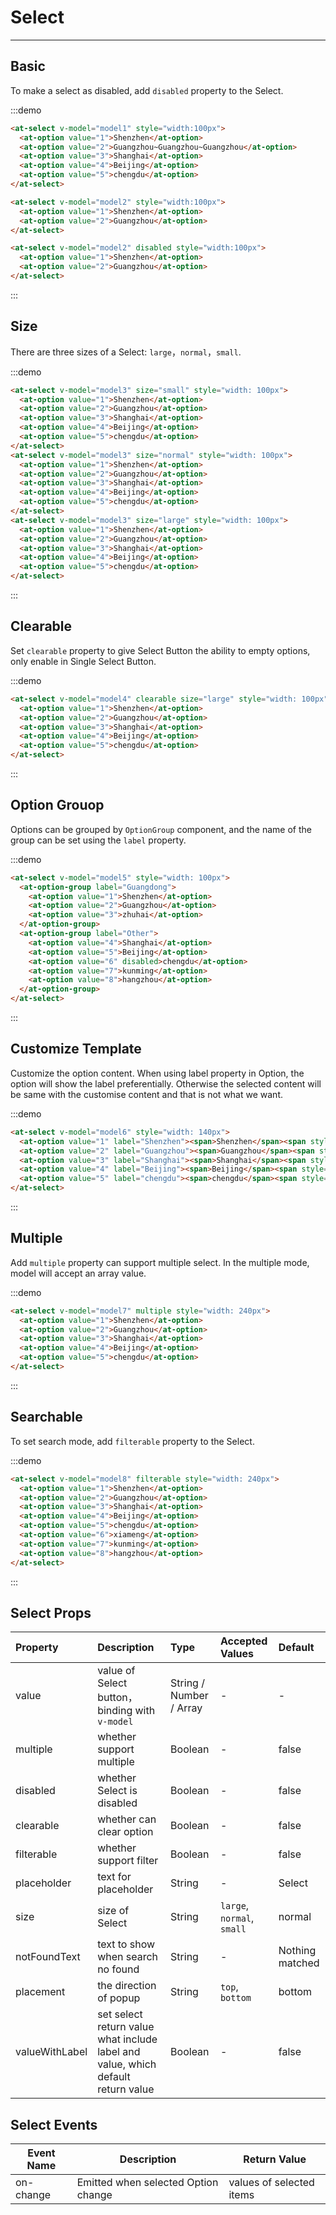 
# Select

----

## Basic

To make a select as disabled, add `disabled` property to the Select.

:::demo
```html
<at-select v-model="model1" style="width:100px">
  <at-option value="1">Shenzhen</at-option>
  <at-option value="2">Guangzhou~Guangzhou~Guangzhou</at-option>
  <at-option value="3">Shanghai</at-option>
  <at-option value="4">Beijing</at-option>
  <at-option value="5">chengdu</at-option>
</at-select>

<at-select v-model="model2" style="width:100px">
  <at-option value="1">Shenzhen</at-option>
  <at-option value="2">Guangzhou</at-option>
</at-select>

<at-select v-model="model2" disabled style="width:100px">
  <at-option value="1">Shenzhen</at-option>
  <at-option value="2">Guangzhou</at-option>
</at-select>
```
:::


## Size

There are three sizes of a Select: `large`，`normal`，`small`.

:::demo
```html
<at-select v-model="model3" size="small" style="width: 100px">
  <at-option value="1">Shenzhen</at-option>
  <at-option value="2">Guangzhou</at-option>
  <at-option value="3">Shanghai</at-option>
  <at-option value="4">Beijing</at-option>
  <at-option value="5">chengdu</at-option>
</at-select>
<at-select v-model="model3" size="normal" style="width: 100px">
  <at-option value="1">Shenzhen</at-option>
  <at-option value="2">Guangzhou</at-option>
  <at-option value="3">Shanghai</at-option>
  <at-option value="4">Beijing</at-option>
  <at-option value="5">chengdu</at-option>
</at-select>
<at-select v-model="model3" size="large" style="width: 100px">
  <at-option value="1">Shenzhen</at-option>
  <at-option value="2">Guangzhou</at-option>
  <at-option value="3">Shanghai</at-option>
  <at-option value="4">Beijing</at-option>
  <at-option value="5">chengdu</at-option>
</at-select>
```
:::


## Clearable

Set `clearable` property to give Select Button the ability to empty options, only enable in Single Select Button.

:::demo
```html
<at-select v-model="model4" clearable size="large" style="width: 100px">
  <at-option value="1">Shenzhen</at-option>
  <at-option value="2">Guangzhou</at-option>
  <at-option value="3">Shanghai</at-option>
  <at-option value="4">Beijing</at-option>
  <at-option value="5">chengdu</at-option>
</at-select>
```
:::


## Option Grouop

Options can be grouped by `OptionGroup` component, and the name of the group can be set using the `label` property.

:::demo
```html
<at-select v-model="model5" style="width: 100px">
  <at-option-group label="Guangdong">
    <at-option value="1">Shenzhen</at-option>
    <at-option value="2">Guangzhou</at-option>
    <at-option value="3">zhuhai</at-option>
  </at-option-group>
  <at-option-group label="Other">
    <at-option value="4">Shanghai</at-option>
    <at-option value="5">Beijing</at-option>
    <at-option value="6" disabled>chengdu</at-option>
    <at-option value="7">kunming</at-option>
    <at-option value="8">hangzhou</at-option>
  </at-option-group>
</at-select>
```
:::


## Customize Template

Customize the option content. When using label property in Option, the option will show the label preferentially. Otherwise the selected content will be same with the customise content and that is not what we want.

:::demo
```html
<at-select v-model="model6" style="width: 140px">
  <at-option value="1" label="Shenzhen"><span>Shenzhen</span><span style="float: right;opacity: .6;font-size: 0.8em;">Shenzhen</span></at-option>
  <at-option value="2" label="Guangzhou"><span>Guangzhou</span><span style="float: right;opacity: .6;font-size: 0.8em;">Guangzhou</span></at-option>
  <at-option value="3" label="Shanghai"><span>Shanghai</span><span style="float: right;opacity: .6;font-size: 0.8em;">Shanghai</span></at-option>
  <at-option value="4" label="Beijing"><span>Beijing</span><span style="float: right;opacity: .6;font-size: 0.8em;">Beijin</span></at-option>
  <at-option value="5" label="chengdu"><span>chengdu</span><span style="float: right;opacity: .6;font-size: 0.8em;">Chengdu</span></at-option>
</at-select>
```
:::


## Multiple

Add `multiple` property can support multiple select. In the multiple mode, model will accept an array value.

:::demo
```html
<at-select v-model="model7" multiple style="width: 240px">
  <at-option value="1">Shenzhen</at-option>
  <at-option value="2">Guangzhou</at-option>
  <at-option value="3">Shanghai</at-option>
  <at-option value="4">Beijing</at-option>
  <at-option value="5">chengdu</at-option>
</at-select>
```
:::


## Searchable

To set search mode, add `filterable` property to the Select.

:::demo
```html
<at-select v-model="model8" filterable style="width: 240px">
  <at-option value="1">Shenzhen</at-option>
  <at-option value="2">Guangzhou</at-option>
  <at-option value="3">Shanghai</at-option>
  <at-option value="4">Beijing</at-option>
  <at-option value="5">chengdu</at-option>
  <at-option value="6">xiameng</at-option>
  <at-option value="7">kunming</at-option>
  <at-option value="8">hangzhou</at-option>
</at-select>
```
:::

## Select Props

| Property      | Description          | Type      | Accepted Values                           | Default  |
| :---------- | :-------------- | :---------- | :-----------------------------  | :-------- |
| value | value of Select button，binding with `v-model` | String / Number / Array | - | - |
| multiple | whether support multiple | Boolean | - | false |
| disabled | whether Select is disabled | Boolean | - | false |
| clearable | whether can clear option | Boolean | - | false |
| filterable | whether support filter | Boolean | - | false |
| placeholder | text for placeholder | String | - | Select |
| size | size of Select | String | `large`, `normal`, `small` | normal |
| notFoundText | text to show when search no found | String | - | Nothing matched |
| placement | the direction of popup | String | `top`, `bottom` | bottom |
| valueWithLabel | set select return value what include label and value, which default return value | Boolean | - | false |

## Select Events

| Event Name      | Description          | Return Value  |
|---------- |-------------- |---------- |
| on-change | Emitted when selected Option change | values of selected items |

<script>
  export default {
    data () {
      return {
        model1: '',
        model2: '2',
        model3: '',
        model4: '',
        model5: '',
        model6: '',
        model7: [],
        model8: '',
      }
    }
  }
</script>
